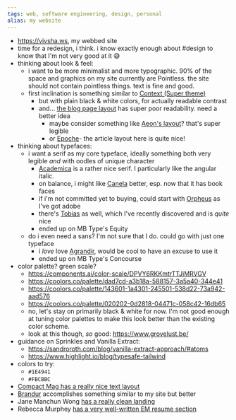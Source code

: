 ```yaml
---
tags: web, software engineering, design, personal
alias: my website
---
```


- https://vivsha.ws, my webbed site
- time for a redesign, i think. i know exactly enough about #design to know that I'm not very good at it 😅
- thinking about look & feel:
	- i want to be more minimalist and more typographic. 90% of the space and graphics on my site currently are Pointless. the site should not contain pointless things. text is fine and good.
	- first inclination is something similar to [Context (Super theme)](https://context.super.site/)
		- but with plain black & white colors, for actually readable contrast
		- and... [the blog page layout](https://context.super.site/blog/think) has super poor readability. need a better idea
			- maybe consider something like [Aeon's layout](https://aeon.co/essays/is-it-possible-to-hold-truly-contradictory-beliefs-together)? that's super legible
			- or [Epoche](https://epochemagazine.org/65/section-23-the-berkeleian-unconscious-marx/)- the article layout here is quite nice!
- thinking about typefaces:
	- i want a serif as my core typeface, ideally something both very legible _and_ with oodles of unique character
		- [Academica](https://www.stormtype.com/families/academica) is a rather nice serif. I particularly like the angular italic.
		- on balance, i might like [Canela](https://commercialtype.com/catalog/canela) better, esp. now that it has book faces
		- if i'm not committed yet to buying, could start with [Orpheus](https://fonts.adobe.com/fonts/orpheus) as I've got adobe
		- there's [Tobias](https://displaay.net/typeface/tobias/) as well, which I've recently discovered and is _quite_ nice
		- ended up on MB Type's Equity
	- do i even need a sans? I'm not sure that I do. could go with just one typeface
		- i _love_ love [Agrandir](https://pangrampangram.com/products/agrandir), would be cool to have an excuse to use it
		- ended up on MB Type's Concourse
- color palette? green scale?
	- https://components.ai/color-scale/DPVY6RKKmtrTTJiMRVGV
	- https://coolors.co/palette/dad7cd-a3b18a-588157-3a5a40-344e41
	- https://coolors.co/palette/143601-1a4301-245501-538d22-73a942-aad576
	- https://coolors.co/palette/020202-0d2818-04471c-058c42-16db65
	- no, let's stay on primarily black & white for now. I'm not good enough at tuning color palettes to make this look better than the existing color scheme.
	- look at this though, _so_ good: https://www.grovelust.be/
- guidance on Sprinkles and Vanilla Extract:
	- https://sandroroth.com/blog/vanilla-extract-approach/#atoms
	- https://www.highlight.io/blog/typesafe-tailwind
- colors to try:
	- `#1E4941`
	- `#FBCBBC`
- [Compact Mag has a really nice text layout](https://www.compactmag.com/article/the-crisis-of-the-university-started-long-before-trump/)
- [Brandur](https://brandur.org/) accomplishes something similar to my site but better
- Jane Manchun Wong [has a really clean landing](https://wongmjane.com/)
- Rebecca Murphey [has a very well-written EM resume section](https://rmurphey.com/about/)
